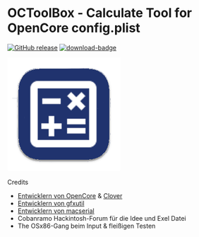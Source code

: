 # OCToolBox - Calculate Tool for OpenCore config.plist 

[![GitHub release](https://img.shields.io/github/release/webfalter/OCToolBox?include_prereleases=&sort=semver&color=blue)](https://github.com/webfalter/OCToolBox/releases/)
[![download-badge](https://img.shields.io/github/downloads/webfalter/OCToolBox/total.svg?style=flat-square "Download status")](https://github.com/webfalter/OCToolBox/releases/latest "Download status")

![](./img/icon.png)



Credits
* [Entwicklern von OpenCore](https://github.com/acidanthera) & [Clover](https://github.com/CloverHackyColor/CloverBootloader)
* [Entwicklern von gfxutil](https://github.com/acidanthera/gfxutil)
* [Entwicklern von macserial](https://github.com/acidanthera/OpenCorePkg/tree/master/Utilities/macserial)
* Cobanramo Hackintosh-Forum für die Idee und Exel Datei
* The OSx86-Gang beim Input & fleißigen Testen
